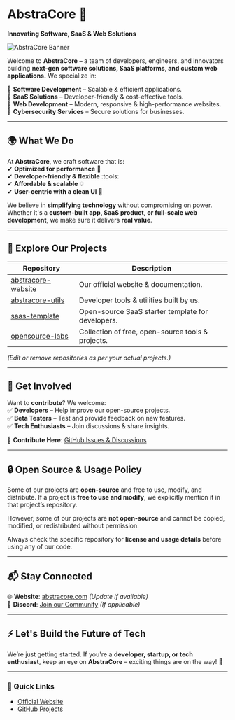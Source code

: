 # **AbstraCore** :rocket:  
**Innovating Software, SaaS & Web Solutions**  

![AbstraCore Banner](https://media.discordapp.net/attachments/1115612224195674152/1339978140503511151/5SUwG0B.png?ex=67b0af64&is=67af5de4&hm=6dc4ffd4ba6f85ae3a730ca4df48cdc89d2437c2d190fec062df6fd3990a3238&=&width=1193&height=671)  

Welcome to **AbstraCore** – a team of developers, engineers, and innovators building **next-gen software solutions, SaaS platforms, and custom web applications.** We specialize in:  

:small_blue_diamond: **Software Development** – Scalable & efficient applications.  
:small_blue_diamond: **SaaS Solutions** – Developer-friendly & cost-effective tools.  
:small_blue_diamond: **Web Development** – Modern, responsive & high-performance websites.  
:small_blue_diamond: **Cybersecurity Services** – Secure solutions for businesses.  

---

## :earth_africa: **What We Do**  

At **AbstraCore**, we craft software that is:  
✔ **Optimized for performance** :rocket:  
✔ **Developer-friendly & flexible** :tools:  
✔ **Affordable & scalable** :bulb:  
✔ **User-centric with a clean UI** :art:  

We believe in **simplifying technology** without compromising on power. Whether it's a **custom-built app, SaaS product, or full-scale web development**, we make sure it delivers **real value**.  

---

## :link: **Explore Our Projects**  

| Repository | Description |
|------------|------------|
| [abstracore-website](https://github.com/AbstraCore/abstracore-website) | Our official website & documentation. |
| [abstracore-utils](https://github.com/AbstraCore/abstracore-utils) | Developer tools & utilities built by us. |
| [saas-template](https://github.com/AbstraCore/saas-template) | Open-source SaaS starter template for developers. |
| [opensource-labs](https://github.com/AbstraCore/opensource-labs) | Collection of free, open-source tools & projects. |

*(Edit or remove repositories as per your actual projects.)*  

---

## :rocket: **Get Involved**  

Want to **contribute**? We welcome:  
:white_check_mark: **Developers** – Help improve our open-source projects.  
:white_check_mark: **Beta Testers** – Test and provide feedback on new features.  
:white_check_mark: **Tech Enthusiasts** – Join discussions & share insights.  

:link: **Contribute Here**: [GitHub Issues & Discussions](https://github.com/AbstraCore)  

---

## :lock: **Open Source & Usage Policy**  

Some of our projects are **open-source** and free to use, modify, and distribute. If a project is **free to use and modify**, we explicitly mention it in that project’s repository.  

However, some of our projects are **not open-source** and cannot be copied, modified, or redistributed without permission.  

Always check the specific repository for **license and usage details** before using any of our code.  

---

## :mailbox_with_mail: **Stay Connected**  

:globe_with_meridians: **Website**: [abstracore.com](https://thecogsmiths.netlify.app/) *(Update if available)*  
:speech_balloon: **Discord**: [Join our Community](https://discord.com/invite/pWfzrAsMDy) *(If applicable)*  

---

## :zap: **Let's Build the Future of Tech**  

We’re just getting started. If you're a **developer, startup, or tech enthusiast**, keep an eye on **AbstraCore** – exciting things are on the way! :rocket:  

---

### **:link: Quick Links**  
- [Official Website](https://thecogsmiths.netlify.app/)  
- [GitHub Projects](https://github.com/AbstraCore)  
